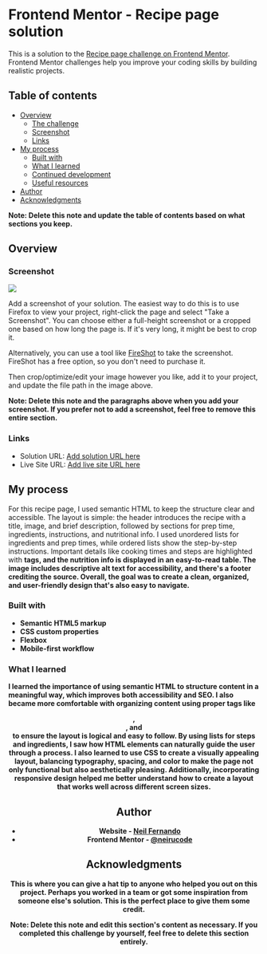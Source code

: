 # Frontend Mentor - Recipe page solution

This is a solution to the [Recipe page challenge on Frontend Mentor](https://www.frontendmentor.io/challenges/recipe-page-KiTsR8QQKm). Frontend Mentor challenges help you improve your coding skills by building realistic projects. 

## Table of contents

- [Overview](#overview)
  - [The challenge](#the-challenge)
  - [Screenshot](#screenshot)
  - [Links](#links)
- [My process](#my-process)
  - [Built with](#built-with)
  - [What I learned](#what-i-learned)
  - [Continued development](#continued-development)
  - [Useful resources](#useful-resources)
- [Author](#author)
- [Acknowledgments](#acknowledgments)

**Note: Delete this note and update the table of contents based on what sections you keep.**

## Overview

### Screenshot

![](./screenshot.jpg)

Add a screenshot of your solution. The easiest way to do this is to use Firefox to view your project, right-click the page and select "Take a Screenshot". You can choose either a full-height screenshot or a cropped one based on how long the page is. If it's very long, it might be best to crop it.

Alternatively, you can use a tool like [FireShot](https://getfireshot.com/) to take the screenshot. FireShot has a free option, so you don't need to purchase it. 

Then crop/optimize/edit your image however you like, add it to your project, and update the file path in the image above.

**Note: Delete this note and the paragraphs above when you add your screenshot. If you prefer not to add a screenshot, feel free to remove this entire section.**

### Links

- Solution URL: [Add solution URL here](https://your-solution-url.com)
- Live Site URL: [Add live site URL here](https://your-live-site-url.com)

## My process

For this recipe page, I used semantic HTML to keep the structure clear and accessible. The layout is simple: the header introduces the recipe with a title, image, and brief description, followed by sections for prep time, ingredients, instructions, and nutritional info. I used unordered lists for ingredients and prep times, while ordered lists show the step-by-step instructions. Important details like cooking times and steps are highlighted with <strong> tags, and the nutrition info is displayed in an easy-to-read table. The image includes descriptive alt text for accessibility, and there's a footer crediting the source. Overall, the goal was to create a clean, organized, and user-friendly design that's also easy to navigate.

### Built with

- Semantic HTML5 markup
- CSS custom properties
- Flexbox
- Mobile-first workflow



### What I learned

I learned the importance of using semantic HTML to structure content in a meaningful way, which improves both accessibility and SEO. I also became more comfortable with organizing content using proper tags like <header>, <section>, and <footer> to ensure the layout is logical and easy to follow. By using lists for steps and ingredients, I saw how HTML elements can naturally guide the user through a process. I also learned to use CSS to create a visually appealing layout, balancing typography, spacing, and color to make the page not only functional but also aesthetically pleasing. Additionally, incorporating responsive design helped me better understand how to create a layout that works well across different screen sizes.

## Author

- Website - [Neil Fernando](https://neirucode.github.io/portfolio/)
- Frontend Mentor - [@neirucode](https://www.frontendmentor.io/profile/neirucode)

## Acknowledgments

This is where you can give a hat tip to anyone who helped you out on this project. Perhaps you worked in a team or got some inspiration from someone else's solution. This is the perfect place to give them some credit.

**Note: Delete this note and edit this section's content as necessary. If you completed this challenge by yourself, feel free to delete this section entirely.**
